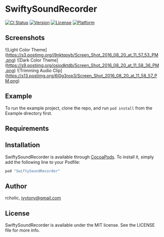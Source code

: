 # SwiftySoundRecorder

[![CI Status](http://img.shields.io/travis/rcholic/SwiftySoundRecorder.svg?style=flat)](https://travis-ci.org/rcholic/SwiftySoundRecorder)
[![Version](https://img.shields.io/cocoapods/v/SwiftySoundRecorder.svg?style=flat)](http://cocoapods.org/pods/SwiftySoundRecorder)
[![License](https://img.shields.io/cocoapods/l/SwiftySoundRecorder.svg?style=flat)](http://cocoapods.org/pods/SwiftySoundRecorder)
[![Platform](https://img.shields.io/cocoapods/p/SwiftySoundRecorder.svg?style=flat)](http://cocoapods.org/pods/SwiftySoundRecorder)

## Screenshots
![Light Color Theme]
(https://s3.postimg.org/j9nktqoyb/Screen_Shot_2016_08_20_at_11_57_53_PM.png)
![Dark Color Theme]
(https://s9.postimg.org/osiodktdb/Screen_Shot_2016_08_20_at_11_58_36_PM.png)
![Trimming Audio Clip]
(https://s13.postimg.org/6l0g3rop3/Screen_Shot_2016_08_20_at_11_58_57_PM.png)

## Example

To run the example project, clone the repo, and run `pod install` from the Example directory first.

## Requirements

## Installation

SwiftySoundRecorder is available through [CocoaPods](http://cocoapods.org). To install
it, simply add the following line to your Podfile:

```ruby
pod "SwiftySoundRecorder"
```

## Author

rcholic, ivytony@gmail.com

## License

SwiftySoundRecorder is available under the MIT license. See the LICENSE file for more info.

